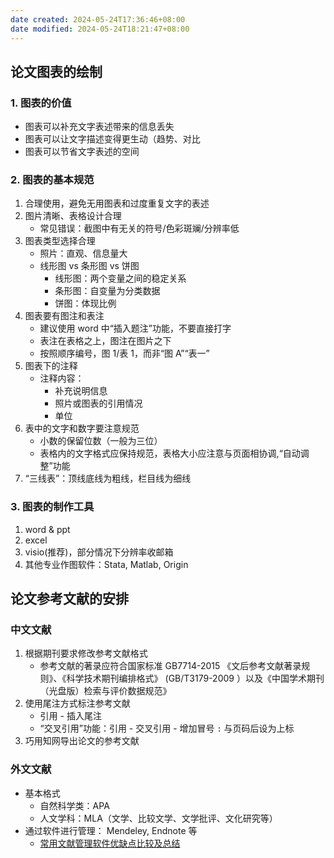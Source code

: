 ```yaml
---
date created: 2024-05-24T17:36:46+08:00
date modified: 2024-05-24T18:21:47+08:00
---
```

## 论文图表的绘制

### 1. 图表的价值

- 图表可以补充文字表述带来的信息丢失
- 图表可以让文字描述变得更生动（趋势、对比
- 图表可以节省文字表述的空间

### 2. 图表的基本规范

1. 合理使用，避免无用图表和过度重复文字的表述
2. 图片清晰、表格设计合理
	- 常见错误：截图中有无关的符号/色彩斑斓/分辨率低
3. 图表类型选择合理
	- 照片：直观、信息量大
	- 线形图 vs 条形图 vs 饼图
		- 线形图：两个变量之间的稳定关系
		- 条形图：自变量为分类数据
		- 饼图：体现比例
4. 图表要有图注和表注
	- 建议使用 word 中“插入题注”功能，不要直接打字
	- 表注在表格之上，图注在图片之下
	- 按照顺序编号，图 1/表 1，而非“图 A”“表一”
5. 图表下的注释
	- 注释内容：
		- 补充说明信息
		- 照片或图表的引用情况
		- 单位
6. 表中的文字和数字要注意规范
	- 小数的保留位数（一般为三位）
	- 表格内的文字格式应保持规范，表格大小应注意与页面相协调,“自动调整”功能
7. “三线表”：顶线底线为粗线，栏目线为细线

### 3. 图表的制作工具

1. word & ppt
2. excel
3. visio(推荐)，部分情况下分辨率收邮箱
4. 其他专业作图软件：Stata, Matlab, Origin

## 论文参考文献的安排

### 中文文献

1. 根据期刊要求修改参考文献格式
	- 参考文献的著录应符合国家标准 GB7714-2015 《文后参考文献著录规则》、《科学技术期刊编排格式》 (GB/T3179-2009 ）以及《中国学术期刊（光盘版）检索与评价数据规范》
2. 使用尾注方式标注参考文献
	- 引用 - 插入尾注
	- “交叉引用”功能：引用 - 交叉引用 - 增加冒号 `:` 与页码后设为上标
3. 巧用知网导出论文的参考文献

### 外文文献

- 基本格式
	- 自然科学类：APA
	- 人文学科：MLA（文学、比较文学、文学批评、文化研究等）
- 通过软件进行管理： Mendeley, Endnote 等
	- [常用文献管理软件优缺点比较及总结](https://blog.csdn.net/u010473077/article/details/73800986)

